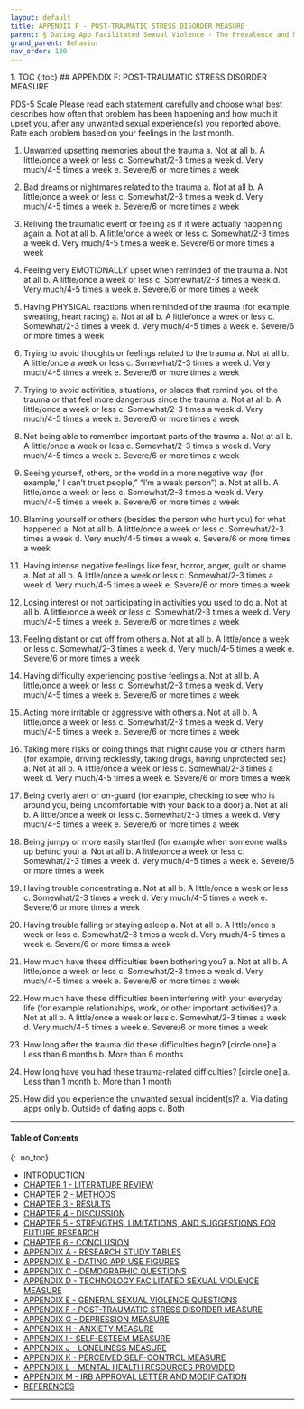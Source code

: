 ```yaml
---
layout: default
title: APPENDIX F - POST-TRAUMATIC STRESS DISORDER MEASURE        
parent: § Dating App Facilitated Sexual Violence - The Prevalence and Mental Health Effects  
grand_parent: Behavior 
nav_order: 130 
---
```

<style>
.dont-break-out {
  /* These are technically the same, but use both */
  overflow-wrap: break-word;
  word-wrap: break-word;

     -ms-word-break: break-all;
  /* This is the dangerous one in WebKit, as it breaks things wherever */
  word-break: break-all;
  /* Instead use this non-standard one: */
  word-break: break-word;
}

.youtube-container {
    position: relative;
    width: 100%;
    height: 0;
    padding-bottom: 56.25%;
}
.youtube-video {
    position: absolute;
    top: 0;
    left: 0;
    width: 100%;
    height: 100%;
}

</style>

<div class="dont-break-out" markdown="1">
1. TOC
{:toc}
## APPENDIX F: POST-TRAUMATIC STRESS DISORDER MEASURE

PDS-5 Scale
Please read each statement carefully and choose what best describes how often that problem has been happening and how much it upset you, after any unwanted sexual experience(s) you reported above. Rate each problem based on your feelings in the last month.

1. Unwanted upsetting memories about the trauma
a. Not at all
    b. A little/once a week or less
    c. Somewhat/2-3 times a week
    d. Very much/4-5 times a week
    e. Severe/6 or more times a week

2. Bad dreams or nightmares related to the trauma
    a. Not at all
    b. A little/once a week or less
    c. Somewhat/2-3 times a week
    d. Very much/4-5 times a week
    e. Severe/6 or more times a week

3. Reliving the traumatic event or feeling as if it were actually happening again
    a. Not at all
    b. A little/once a week or less
    c. Somewhat/2-3 times a week
    d. Very much/4-5 times a week
    e. Severe/6 or more times a week

4. Feeling very EMOTIONALLY upset when reminded of the trauma
    a. Not at all
    b. A little/once a week or less
    c. Somewhat/2-3 times a week
    d. Very much/4-5 times a week
    e. Severe/6 or more times a week

5. Having PHYSICAL reactions when reminded of the trauma (for example, sweating, heart racing)
    a. Not at all
    b. A little/once a week or less
    c. Somewhat/2-3 times a week
    d. Very much/4-5 times a week
    e. Severe/6 or more times a week

6. Trying to avoid thoughts or feelings related to the trauma
    a. Not at all
    b. A little/once a week or less
    c. Somewhat/2-3 times a week
    d. Very much/4-5 times a week
    e. Severe/6 or more times a week

7. Trying to avoid activities, situations, or places that remind you of the trauma or that feel
more dangerous since the trauma
    a. Not at all
    b. A little/once a week or less
    c. Somewhat/2-3 times a week
    d. Very much/4-5 times a week
    e. Severe/6 or more times a week

8. Not being able to remember important parts of the trauma
    a. Not at all
    b. A little/once a week or less
    c. Somewhat/2-3 times a week
    d. Very much/4-5 times a week
    e. Severe/6 or more times a week

9. Seeing yourself, others, or the world in a more negative way (for example,” I can’t trust people,” “I’m a weak person”)
    a. Not at all
    b. A little/once a week or less
    c. Somewhat/2-3 times a week
    d. Very much/4-5 times a week
    e. Severe/6 or more times a week

10. Blaming yourself or others (besides the person who hurt you) for what happened
    a. Not at all
    b. A little/once a week or less
    c. Somewhat/2-3 times a week
    d. Very much/4-5 times a week
    e. Severe/6 or more times a week

11. Having intense negative feelings like fear, horror, anger, guilt or shame
    a. Not at all
    b. A little/once a week or less
    c. Somewhat/2-3 times a week
    d. Very much/4-5 times a week
    e. Severe/6 or more times a week

12. Losing interest or not participating in activities you used to do
    a. Not at all
    b. A little/once a week or less
    c. Somewhat/2-3 times a week
    d. Very much/4-5 times a week
    e. Severe/6 or more times a week

13. Feeling distant or cut off from others
    a. Not at all
    b. A little/once a week or less
    c. Somewhat/2-3 times a week
    d. Very much/4-5 times a week
    e. Severe/6 or more times a week

14. Having difficulty experiencing positive feelings
    a. Not at all
    b. A little/once a week or less
    c. Somewhat/2-3 times a week
    d. Very much/4-5 times a week
    e. Severe/6 or more times a week

15. Acting more irritable or aggressive with others
    a. Not at all
    b. A little/once a week or less
    c. Somewhat/2-3 times a week
    d. Very much/4-5 times a week
    e. Severe/6 or more times a week

16. Taking more risks or doing things that might cause you or others harm (for example, driving recklessly, taking drugs, having unprotected sex)
    a. Not at all
    b. A little/once a week or less
    c. Somewhat/2-3 times a week
    d. Very much/4-5 times a week
    e. Severe/6 or more times a week

17. Being overly alert or on-guard (for example, checking to see who is around you, being uncomfortable with your back to a door)
    a. Not at all
    b. A little/once a week or less
    c. Somewhat/2-3 times a week
    d. Very much/4-5 times a week
    e. Severe/6 or more times a week

18. Being jumpy or more easily startled (for example when someone walks up behind you)
    a. Not at all
    b. A little/once a week or less
    c. Somewhat/2-3 times a week
    d. Very much/4-5 times a week
    e. Severe/6 or more times a week

19. Having trouble concentrating
    a. Not at all
    b. A little/once a week or less
    c. Somewhat/2-3 times a week
    d. Very much/4-5 times a week
    e. Severe/6 or more times a week

20. Having trouble falling or staying asleep
    a. Not at all
    b. A little/once a week or less
    c. Somewhat/2-3 times a week
    d. Very much/4-5 times a week
    e. Severe/6 or more times a week

21. How much have these difficulties been bothering you?
    a. Not at all
    b. A little/once a week or less
    c. Somewhat/2-3 times a week
    d. Very much/4-5 times a week
    e. Severe/6 or more times a week

22. How much have these difficulties been interfering with your everyday life (for example relationships, work, or other important activities)?
    a. Not at all
    b. A little/once a week or less
    c. Somewhat/2-3 times a week
    d. Very much/4-5 times a week
    e. Severe/6 or more times a week

23. How long after the trauma did these difficulties begin? [circle one]
    a. Less than 6 months
    b. More than 6 months

24. How long have you had these trauma-related difficulties? [circle one]
    a. Less than 1 month
    b. More than 1 month

25. How did you experience the unwanted sexual incident(s)?
    a. Via dating apps only
    b. Outside of dating apps
    c. Both 

***

#### Table of Contents
{: .no_toc}

<ul><li> <a href="/docs/behavior/dating-app-facilitated-sexual-violence-the-prevalence-and-mental-health-effects-1/">INTRODUCTION</a></li><li> <a href="/docs/behavior/dating-app-facilitated-sexual-violence-the-prevalence-and-mental-health-effects-2/">CHAPTER 1 - LITERATURE REVIEW</a></li><li> <a href="/docs/behavior/dating-app-facilitated-sexual-violence-the-prevalence-and-mental-health-effects-3/">CHAPTER 2 - METHODS</a></li><li> <a href="/docs/behavior/dating-app-facilitated-sexual-violence-the-prevalence-and-mental-health-effects-4/">CHAPTER 3 - RESULTS</a></li><li> <a href="/docs/behavior/dating-app-facilitated-sexual-violence-the-prevalence-and-mental-health-effects-5/">CHAPTER 4 - DISCUSSION</a></li><li> <a href="/docs/behavior/dating-app-facilitated-sexual-violence-the-prevalence-and-mental-health-effects-6/">CHAPTER 5 - STRENGTHS, LIMITATIONS, AND SUGGESTIONS FOR FUTURE RESEARCH</a></li><li> <a href="/docs/behavior/dating-app-facilitated-sexual-violence-the-prevalence-and-mental-health-effects-7/">CHAPTER 6 - CONCLUSION</a></li><li> <a href="/docs/behavior/dating-app-facilitated-sexual-violence-the-prevalence-and-mental-health-effects-8/">APPENDIX A - RESEARCH STUDY TABLES</a></li><li> <a href="/docs/behavior/dating-app-facilitated-sexual-violence-the-prevalence-and-mental-health-effects-9/">APPENDIX B - DATING APP USE FIGURES</a></li><li> <a href="/docs/behavior/dating-app-facilitated-sexual-violence-the-prevalence-and-mental-health-effects-10/">APPENDIX C - DEMOGRAPHIC QUESTIONS</a></li><li> <a href="/docs/behavior/dating-app-facilitated-sexual-violence-the-prevalence-and-mental-health-effects-11/">APPENDIX D - TECHNOLOGY FACILITATED SEXUAL VIOLENCE MEASURE</a></li><li> <a href="/docs/behavior/dating-app-facilitated-sexual-violence-the-prevalence-and-mental-health-effects-12/">APPENDIX E - GENERAL SEXUAL VIOLENCE QUESTIONS</a></li><li> <a href="/docs/behavior/dating-app-facilitated-sexual-violence-the-prevalence-and-mental-health-effects-13/">APPENDIX F - POST-TRAUMATIC STRESS DISORDER MEASURE</a></li><li> <a href="/docs/behavior/dating-app-facilitated-sexual-violence-the-prevalence-and-mental-health-effects-14/">APPENDIX G - DEPRESSION MEASURE</a></li><li> <a href="/docs/behavior/dating-app-facilitated-sexual-violence-the-prevalence-and-mental-health-effects-15/">APPENDIX H - ANXIETY MEASURE</a></li><li> <a href="/docs/behavior/dating-app-facilitated-sexual-violence-the-prevalence-and-mental-health-effects-16/">APPENDIX I - SELF-ESTEEM MEASURE</a></li><li> <a href="/docs/behavior/dating-app-facilitated-sexual-violence-the-prevalence-and-mental-health-effects-17/">APPENDIX J - LONELINESS MEASURE</a></li><li> <a href="/docs/behavior/dating-app-facilitated-sexual-violence-the-prevalence-and-mental-health-effects-18/">APPENDIX K - PERCEIVED SELF-CONTROL MEASURE</a></li><li> <a href="/docs/behavior/dating-app-facilitated-sexual-violence-the-prevalence-and-mental-health-effects-19/">APPENDIX L - MENTAL HEALTH RESOURCES PROVIDED</a></li><li> <a href="/docs/behavior/dating-app-facilitated-sexual-violence-the-prevalence-and-mental-health-effects-20/">APPENDIX M - IRB APPROVAL LETTER AND MODIFICATION</a></li><li> <a href="/docs/behavior/dating-app-facilitated-sexual-violence-the-prevalence-and-mental-health-effects-21/">REFERENCES</a></li></ul>

***

</div>
